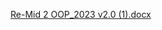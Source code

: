 [Re-Mid 2 OOP_2023 v2.0 (1).docx](https://github.com/AbdulRahmanAzam/Cpp/files/14880178/Re-Mid.2.OOP_2023.v2.0.1.docx)
